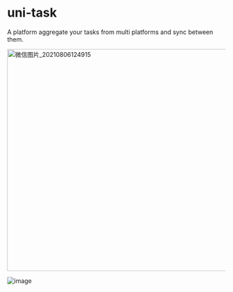 # uni-task

A platform aggregate your tasks from multi platforms and sync between them.

<img width="512" alt="微信图片_20210806124915" src="https://user-images.githubusercontent.com/49491312/128457594-8f7c547c-f574-488a-a066-b3f8120fcec5.png">


![image](https://user-images.githubusercontent.com/49491312/128457720-1d59eea0-623d-42dd-9294-06d23d209c1b.png)
